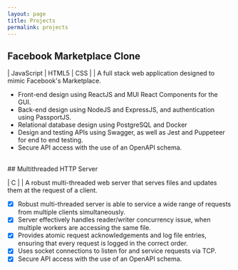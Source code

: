 ```yaml
---
layout: page
title: Projects
permalink: projects
---
```



## Facebook Marketplace Clone

| JavaScript | HTML5 | CSS |
| A full stack web application designed to mimic Facebook's Marketplace.

* Front-end design using ReactJS and MUI React Components for the GUI. 
*  Back-end design using NodeJS and ExpressJS, and authentication using PassportJS. 
*  Relational database design using PostgreSQL and Docker 
*  Design and testing APIs using Swagger, as well as Jest and Puppeteer for end to end testing. 
*  Secure API access with the use of an OpenAPI schema. 

<br/>
## Multithreaded HTTP Server

| C |
| A robust multi-threaded web server that serves files and updates them at the request of a client.

- [x] Robust multi-threaded server is able to service a wide range of requests from multiple clients simultaneously.
- [x] Server effectively handles reader/writer concurrency issue, when multiple workers are accessing the same file.
- [x] Provides atomic request acknowledgements and log file entries, ensuring that every request is logged in the correct order.
- [X] Uses socket connections to listen for and service requests via TCP.
- [X] Secure API access with the use of an OpenAPI schema. 
